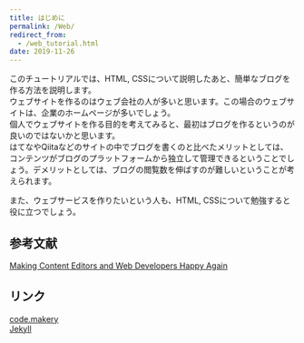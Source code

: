 ```yaml
---
title: はじめに
permalink: /Web/
redirect_from:
  - /web_tutorial.html
date: 2019-11-26
---
```

このチュートリアルでは、HTML, CSSについて説明したあと、簡単なブログを作る方法を説明します。  
ウェブサイトを作るのはウェブ会社の人が多いと思います。この場合のウェブサイトは、企業のホームページが多いでしょう。  
個人でウェブサイトを作る目的を考えてみると、最初はブログを作るというのが良いのではないかと思います。  
はてなやQiitaなどのサイトの中でブログを書くのと比べたメリットとしては、コンテンツがブログのプラットフォームから独立して管理できるということでしょう。デメリットとしては、ブログの閲覧数を伸ばすのが難しいということが考えられます。  
<!--ウェブとはHTML, CSSという言語で書かれた文書をHTTPというプロトコルで通信しあう仕組みということができます。このHTML,CSSで書かれた文書とは、ワードとは違って、文章の構造をスクリプトで書いていきます。要はHTML, CSSはワードの代替になりうるということです。科学の世界ではこのスクリプトで書いていく仕組みで有名なものに、TeXというソフトがあります。  
-->
また、ウェブサービスを作りたいという人も、HTML, CSSについて勉強すると役に立つでしょう。

<!--
## コンテンツ
ウェブサイトは、文章の構造をHTMLというマークアップ言語で書いていき、それをCSSという言語で装飾していきます。
よってコンテンツといえば、HTMLの部分と言えますが、毎回HTMLをかくのは面倒だということで、マークダウンという簡易マークアップ言語を使うことをおすすめします。

### マークダウン

## 静的サイトジェネレータ
サイトを作るに当たって、コンテンツを管理するときに、HTML, CSSの他に、WordpressなどのCMSを使うことになると思います。
Wordpressを使うのもいいですが、少々大きすぎるシステムなのと、コンテンツをCMSから独立させるために、静的サイトジェネレータを使いましょう。
静的サイトジェネレータでおすすめのものは、<a href="https://www.staticgen.com/">このページ</a>にまとめられています。
これらの中で、初心者はJekyllから始めるのがいいのではないかと思います。理由としては、ウェブホスティングサービスとしてGithub Pagesを使うときに、設定せずに使えるからです。

## ストレージ
自分のパソコンがまず第一のストレージです。
Githubをおすすめします。Githubを使うには、Gitについて学ぶ必要があり、説明は結構長くなるので、ここでは書きません。

-->
## 参考文献
<a href="https://code.makery.ch/blog/making-content-editors-and-web-developers-happy/">Making Content Editors and Web Developers Happy Again</a>

## リンク
<a href="https://code.makery.ch/">code.makery</a><br>
<a href="https://jekyllrb.com/">Jekyll</a>
